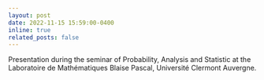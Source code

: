 ```yaml
---
layout: post
date: 2022-11-15 15:59:00-0400
inline: true
related_posts: false
---
```


Presentation during the seminar of Probability, Analysis and Statistic at the Laboratoire de Mathématiques Blaise Pascal, Université Clermont Auvergne.